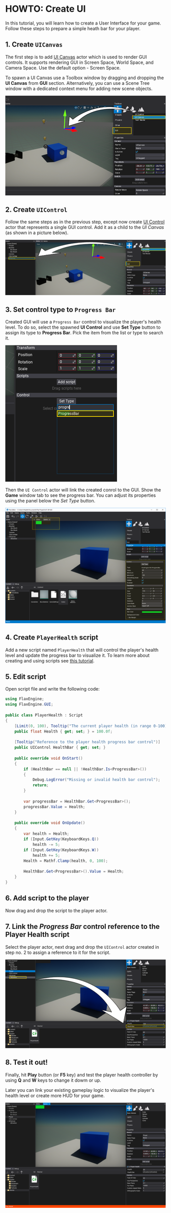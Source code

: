 # HOWTO: Create UI

In this tutorial, you will learn how to create a User Interface for your game. Follow these steps to prepare a simple heath bar for your player.

## 1. Create `UICanvas`

The first step is to add [UI Canvas](../canvas/index.md) actor which is used to render GUI controls. It supports rendering GUI in Screen Space, World Space, and Camera Space. Use the default option - Screen Space.

To spawn a UI Canvas use a Toolbox window by dragging and dropping the **UI Canvas** from **GUI** section. Alternatively, you can use a Scene Tree window with a dedicated context menu for adding new scene objects.

![Spawn Canvas](media/spawn-canvas.png)

## 2. Create `UIControl`

Follow the same steps as in the previous step, except now create [UI Control](../control/index.md) actor that represents a single GUI control. Add it as a child to the *UI Canvas* (as shown in a picture below).

![Spawn Control](media/spawn-control.png)

## 3. Set control type to `Progress Bar`

Created GUI will use a `Progress Bar` control to visualize the player's health level. To do so, select the spawned **UI Control** and use **Set Type** button to assign its type to **Progress Bar**. Pick the item from the list or type to search it.

![Set Type](media/set-progress-bar.png)

Then the `UI Control` actor will link the created conrol to the GUI. Show the **Game** window tab to see the progress bar. You can adjust its properties using the panel below the *Set Type* button.

![Edit Progress Bar](media/created-progress-bar.png)

## 4. Create `PlayerHealth` script

Add a new script named `PlayerHealth` that will control the player's health level and update the progress bar to visualize it. To learn more about creating and using scripts see [this tutorial](../../scripting/new-script.md).

## 5. Edit script

Open script file and write the following code:

```cs
using FlaxEngine;
using FlaxEngine.GUI;

public class PlayerHealth : Script
{
	[Limit(0, 100), Tooltip("The current player health (in range 0-100)")]
	public float Health { get; set; } = 100.0f;

	[Tooltip("Reference to the player health progress bar control")]
	public UIControl HealthBar { get; set; }

	public override void OnStart()
	{
		if (HealthBar == null || !HealthBar.Is<ProgressBar>())
		{
			Debug.LogError("Missing or invalid health bar control");
			return;
		}

		var progressBar = HealthBar.Get<ProgressBar>();
		progressBar.Value = Health;
	}

	public override void OnUpdate()
	{
		var health = Health;
		if (Input.GetKey(KeyboardKeys.Q))
			health -= 5;
		if (Input.GetKey(KeyboardKeys.W))
			health += 5;
		Health = Mathf.Clamp(health, 0, 100);

		HealthBar.Get<ProgressBar>().Value = Health;
	}
}
```

## 6. Add script to the player

Now drag and drop the script to the player actor.

## 7. Link the *Progress Bar* control reference to the Player Health script

Select the player actor, next drag and drop the `UIControl` actor created in step no. 2 to assign a reference to it for the script.

![Link Progress Bar](media/link-progress-bar.png)

## 8. Test it out!

Finally, hit **Play** button (or **F5** key) and test the player health controller by using **Q** and **W** keys to change it dowm or up.

Later you can link your existing gameplay logic to visualize the player's health level or create more HUD for your game.

![Test Health Bar](media/test-progress-bar.png)

